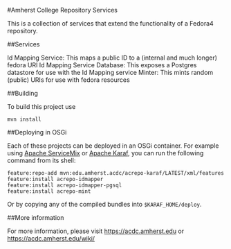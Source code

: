 #Amherst College Repository Services

This is a collection of services that extend the functionality of a Fedora4 repository.

##Services

Id Mapping Service: This maps a public ID to a (internal and much longer) fedora URI
Id Mapping Service Database: This exposes a Postgres datastore for use with the Id Mapping service
Minter: This mints random (public) URIs for use with fedora resources

##Building

To build this project use

    mvn install

##Deploying in OSGi

Each of these projects can be deployed in an OSGi container. For example using
[Apache ServiceMix](http://servicemix.apache.org/) or
[Apache Karaf](http://karaf.apache.org), you can run the following
command from its shell:

    feature:repo-add mvn:edu.amherst.acdc/acrepo-karaf/LATEST/xml/features
    feature:install acrepo-idmapper
    feature:install acrepo-idmapper-pgsql
    feature:install acrepo-mint

Or by copying any of the compiled bundles into `$KARAF_HOME/deploy`.

##More information

For more information, please visit https://acdc.amherst.edu or https://acdc.amherst.edu/wiki/

